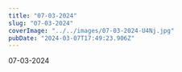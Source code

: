 ```yaml
---
title: "07-03-2024"
slug: "07-03-2024"
coverImage: "../../images/07-03-2024-U4Nj.jpg"
pubDate: "2024-03-07T17:49:23.906Z"
---
```


07-03-2024
